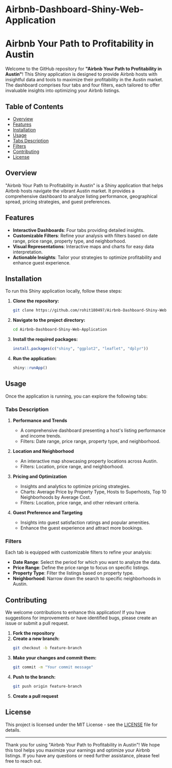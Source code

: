 # Airbnb-Dashboard-Shiny-Web-Application

# Airbnb Your Path to Profitability in Austin

Welcome to the GitHub repository for **"Airbnb Your Path to Profitability in Austin"**! This Shiny application is designed to provide Airbnb hosts with insightful data and tools to maximize their profitability in the Austin market. The dashboard comprises four tabs and four filters, each tailored to offer invaluable insights into optimizing your Airbnb listings.

## Table of Contents
- [Overview](#overview)
- [Features](#features)
- [Installation](#installation)
- [Usage](#usage)
- [Tabs Description](#tabs-description)
- [Filters](#filters)
- [Contributing](#contributing)
- [License](#license)

## Overview

"Airbnb Your Path to Profitability in Austin" is a Shiny application that helps Airbnb hosts navigate the vibrant Austin market. It provides a comprehensive dashboard to analyze listing performance, geographical spread, pricing strategies, and guest preferences.

## Features

- **Interactive Dashboards**: Four tabs providing detailed insights.
- **Customizable Filters**: Refine your analysis with filters based on date range, price range, property type, and neighborhood.
- **Visual Representations**: Interactive maps and charts for easy data interpretation.
- **Actionable Insights**: Tailor your strategies to optimize profitability and enhance guest experience.

## Installation

To run this Shiny application locally, follow these steps:

1. **Clone the repository:**
   ```bash
   git clone https://github.com/rohit180497/Airbnb-Dashboard-Shiny-Web-Application.git
   ```
2. **Navigate to the project directory:**
   ```bash
   cd Airbnb-Dashboard-Shiny-Web-Application
   ```
3. **Install the required packages:**
   ```R
   install.packages(c("shiny", "ggplot2", "leaflet", "dplyr"))
   ```
4. **Run the application:**
   ```R
   shiny::runApp()
   ```

## Usage

Once the application is running, you can explore the following tabs:

### Tabs Description

1. **Performance and Trends**
   - A comprehensive dashboard presenting a host's listing performance and income trends.
   - Filters: Date range, price range, property type, and neighborhood.

2. **Location and Neighborhood**
   - An interactive map showcasing property locations across Austin.
   - Filters: Location, price range, and neighborhood.

3. **Pricing and Optimization**
   - Insights and analytics to optimize pricing strategies.
   - Charts: Average Price by Property Type, Hosts to Superhosts, Top 10 Neighborhoods by Average Cost.
   - Filters: Location, price range, and other relevant criteria.

4. **Guest Preference and Targeting**
   - Insights into guest satisfaction ratings and popular amenities.
   - Enhance the guest experience and attract more bookings.

### Filters

Each tab is equipped with customizable filters to refine your analysis:

- **Date Range**: Select the period for which you want to analyze the data.
- **Price Range**: Define the price range to focus on specific listings.
- **Property Type**: Filter the listings based on property type.
- **Neighborhood**: Narrow down the search to specific neighborhoods in Austin.

## Contributing

We welcome contributions to enhance this application! If you have suggestions for improvements or have identified bugs, please create an issue or submit a pull request.

1. **Fork the repository**
2. **Create a new branch:**
   ```bash
   git checkout -b feature-branch
   ```
3. **Make your changes and commit them:**
   ```bash
   git commit -m "Your commit message"
   ```
4. **Push to the branch:**
   ```bash
   git push origin feature-branch
   ```
5. **Create a pull request**

## License

This project is licensed under the MIT License - see the [LICENSE](LICENSE) file for details.

---

Thank you for using "Airbnb Your Path to Profitability in Austin"! We hope this tool helps you maximize your earnings and optimize your Airbnb listings. If you have any questions or need further assistance, please feel free to reach out.